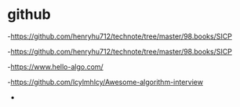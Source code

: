 # github

-https://github.com/henryhu712/technote/tree/master/98.books/SICP

-https://github.com/henryhu712/technote/tree/master/98.books/SICP

-https://www.hello-algo.com/

-https://github.com/lcylmhlcy/Awesome-algorithm-interview

-
